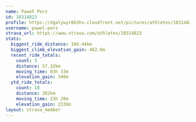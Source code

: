 ```yaml
---
name: Paweł Perz
id: 18314823
profile: https://dgalywyr863hv.cloudfront.net/pictures/athletes/18314823/5244308/1/large.jpg
username: pawel-perz
strava_url: https://www.strava.com/athletes/18314823
stats:
  biggest_ride_distance: 104.44km
  biggest_climb_elevation_gain: 462.6m
  recent_ride_totals:
    count: 3
    distance: 57.32km
    moving_time: 03h 33m
    elevation_gain: 340m
  ytd_ride_totals:
    count: 18
    distance: 382km
    moving_time: 23h 20m
    elevation_gain: 2336m
layout: strava_member
--- 
```

